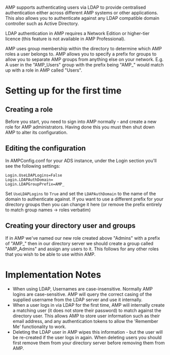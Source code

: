 AMP supports authenticating users via LDAP to provide centralised authentication either across different AMP systems or other applications. This also allows you to authenticate against any LDAP compatible domain controller such as Active Directory.

LDAP authentication in AMP requires a Network Edition or higher-tier licence (this feature is not available in AMP Professional).

AMP uses group membership within the directory to determine which AMP roles a user belongs to. AMP allows you to specify a prefix for groups to allow you to separate AMP groups from anything else on your network. E.g. A user in the "AMP_Users" group with the prefix being "AMP_" would match up with a role in AMP called "Users".

# Setting up for the first time

## Creating a role

Before you start, you need to sign into AMP normally - and create a new role for AMP administrators. Having done this you must then shut down AMP to alter its configuration.

## Editing the configuration

In AMPConfig.conf for your ADS instance, under the Login section you'll see the following settings:

```
Login.UseLDAPLogins=False
Login.LDAPAuthDomain=
Login.LDAPGroupPrefix=AMP_
```

Set `UseLDAPLogins` to `True` and set the `LDAPAuthDomain` to the name of the domain to authenticate against. If you want to use a different prefix for your directory groups then you can change it here (or remove the prefix entirely to match group names -> roles verbatim)

## Creating your directory user and groups

If in AMP we've named our new role created above "Admins" with a prefix of "AMP_" then in our directory server we should create a group called "AMP_Admins" and assign any users to it. This follows for any other roles that you wish to be able to use within AMP.

# Implementation Notes

 * When using LDAP, Usernames are case-insensitive. Normally AMP logins are case-sensitive. AMP will query the correct casing of the supplied username from the LDAP server and use it internally.
 * When a user logs in via LDAP for the first time, AMP will internally create a matching user (it does not store their password) to match against the directory user. This allows AMP to store user information such as their email address, and any authentication tokens to allow the 'Remember Me' functionality to work.
 * Deleting the LDAP user in AMP wipes this information - but the user will be re-created if the user logs in again. When deleting users you should first remove them from your directory server before removing them from AMP.